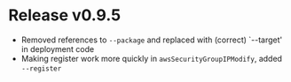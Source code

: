 # Release v0.9.5

- Removed references to `--package` and replaced with (correct) `--target' in deployment code
- Making register work more quickly in `awsSecurityGroupIPModify`, added `--register`
